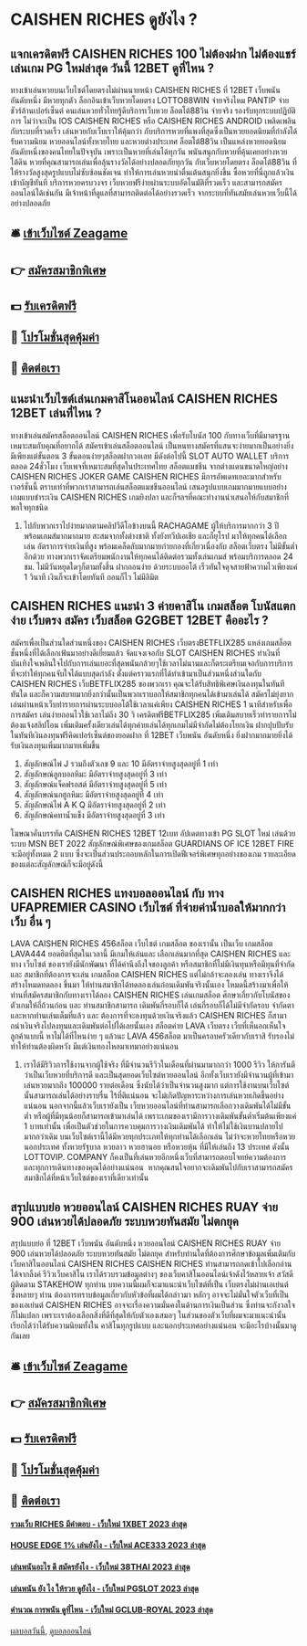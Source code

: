 # CAISHEN RICHES ดูยังไง ?
## แจกเครดิตฟรี CAISHEN RICHES 100 ไม่ต้องฝาก ไม่ต้องแชร์ เล่นเกม PG ใหม่ล่าสุด วันนี้ 12BET ดูที่ไหน ?
ทางเข้าเล่นหวยบนเว็บไซต์โดยตรงไม่ผ่านนายหน้า CAISHEN RICHES ที่ 12BET เว็บพนัน อันดับหนึ่ง มีหวยทุกตัว ล็อกอินเข้าเว็บหวยโดยตรง LOTTO88WIN จ่ายจริงไหม PANTIP จ่ายชัวร์ล้านเปอร์เซ็นต์ คนเล่นหวยทั่วไทยรู้ดีบริการเว็บหวย ล็อตโต้88วิน จ่ายจริง รองรับทุกระบบปฏิบัติการ ไม่ว่าจะเป็น IOS CAISHEN RICHES หรือ CAISHEN RICHES ANDROID เพลิดเพลินกับระบบที่รวดเร็ว เล่นหวยกับเว็บเราให้คุ้มกว่า กับบริการหวยที่แพงที่สุดซึ่งเป็นหวยยอดนิยมที่กำลังได้รับความนิยม หวยออนไลน์ทั้งหวยไทย และหวยต่างประเทศ ล็อตโต้88วิน เป็นแหล่งหวยยอดนิยมอันดับหนึ่งของคนไทยในปัจจุบัน เพราะเป็นหวยที่เล่นได้ทุกวัน พนันสนุกกับหวยที่คุ้นเคยอย่างหวยใต้ดิน หวยที่คุณสามารถเล่นเพื่อลุ้นรางวัลได้อย่างปลอดภัยทุกวัน กับเว็บหวยโดยตรง ล็อตโต้88วิน ที่ให้รางวัลสูงสุดรูปแบบไม่ซับซ้อนชัดเจน ทำให้การเล่นหวยน่าตื่นเต้นสนุกยิ่งขึ้น ซื้อหวยที่นี่ถูกแล้วเงินเข้าบัญชีทันที บริการหวยครบวงจร เว็บหวยฟรีง่ายผ่านระบบอัตโนมัติที่รวดเร็ว และสามารถสมัครออนไลน์ได้เช่นกัน มีเจ้าหน้าที่ดูแลที่สามารถติดต่อได้อย่างรวดเร็ว จากระบบที่ทันสมัยเล่นหวยเว็บนี้ได้อย่างปลอดภัย

## 🛎 [เข้าเว็บไซต์ Zeagame](https://bit.ly/3SdLNi2)
## 👉 [สมัครสมาชิกพิเศษ](https://bit.ly/3SdLNi2)
## 💵 [รับเครดิตฟรี](https://bit.ly/3dyRKHj)
## 👑 [โปรโมชั่นสุดคุ้มค่า](https://bit.ly/3dyRKHj)
## 📱 [ติดต่อเรา](https://bit.ly/3dyRKHj)

## แนะนำเว็บไซต์เล่นเกมคาสิโนออนไลน์ CAISHEN RICHES 12BET เล่นที่ไหน ?
ทางเข้าเล่นสมัครสล็อตออนไลน์ CAISHEN RICHES เพื่อรับโบนัส 100 กับทางเว็บที่มีมาตรฐาน เหมาะสมกับคุณที่อยากได้ สมัครเข้าเล่นสล็อตออนไลน์ เป็นหนทางสมัครที่แสนจะง่ายมากเป็นอย่างยิ่ง มีเพียงแต่ขั้นตอน 3 ขั้นตอนง่ายๆสล็อตฝากวอเลท มีดังต่อไปนี้
SLOT AUTO WALLET บริการตลอด 24ชั่วโมง เว็บเพจที่เหมาะสมที่สุดในประเทศไทย สล็อตแมชชีน จากต่างแดนขนาดใหญ่อย่าง CAISHEN RICHES JOKER GAME CAISHEN RICHES มีการอัพเดทเยอะมากสำหรับเวอร์ชั่นนี้ ตราบเท่าที่พวกเราสามารถเล่นสล็อตแมชชีนออนไลน์ เสนอรูปแบบเกมมากมายแบบอย่าง เกมแบบชำระเงิน CAISHEN RICHES เกมยิงปลา และก็ฯลฯที่คณะทำงานนำเสนอให้กับสมาชิกที่พอใจทุกชนิด
1. ไปกับพวกเราไปง่ายมากตามคลิปวีดีโอข้างบนนี้ RACHAGAME ผู้ให้บริการมากกว่า 3 ปี พร้อมเกมส์มากมากมาย สะสมจากทั้งต่างชาติ ทั้งยังทวีปเอเชีย และก็ยุโรป มาให้ทุกคนได้เลือกเล่น อัตราการจ่ายเงินที่สูง พร้อมเคล็ดลับมากมายก่ายกองที่เกี่ยวเนื่องกับ สล็อตเว็บตรง ไม่มีขั้นต่ำ อีกด้วย ทางพวกเราจัดเตรียมพนักงานให้ทุกคนได้ติดต่อรวมทั้งเล่นเกมส์ พร้อมบริการตลอด 24 ชม. ไม่มีวันหยุดใดๆก็ตามทั้งสิ้น ฝากถอนง่าย ด้วยระบบออโต้ เร็วทันใจดุจสายฟ้าความไวเพียงแค่ 1 วินาที เงินก็จะเข้าโดยทันที ถอนก็ไว ไม่มีลิมิต

## CAISHEN RICHES แนะนำ 3 ค่ายคาสิโน เกมสล็อต โบนัสแตกง่าย เว็บตรง สมัคร เว็บสล็อต G2GBET 12BET คืออะไร ?
สมัครเพื่อเป็นส่วนใดส่วนหนึ่งของ CAISHEN RICHES เว็บตรงBETFLIX285 แหล่งเกมสล็อตชั้นหนึ่งที่ได้เลือกเฟ้นมาอย่างดีเยี่ยมแล้ว จัดแจงเจอกับ SLOT CAISHEN RICHES ทำเงินที่บันเทิงใจเพลินใจไปกับการเล่นเยอะที่สุดพนันกล้วยๆใช้เวลาไม่นานและก็ตระเตรียมเจอกับการบริการที่จะทำให้ทุกคนจับใจได้แบบสุดกำลัง ตั้งแต่คราวแรกที่ได้ทำเข้ามาเป็นส่วนหนึ่งส่วนใดกับ CAISHEN RICHES เว็บBETFLIX285 ของพวกเรา คุณจะได้รับสิทธิพิเศษเงินลงทุนในทันทีทันใด และก็ความสบายมากยิ่งกว่านั้นเป็นพวกเราบอกให้สมาชิกทุกคนได้เข้ามาเล่นได้ สมัครไม่ยุ่งยากเล่นผ่านหน้าเว็บทำรายการผ่านระบบออโต้ใช้เวลาแค่เพียง CAISHEN RICHES 1 นาทีสำหรับเพื่อการสมัคร เล่นง่ายถอนไวใช้เวลาไม่ถึง 30 วิ เครดิตฟรีBETFLIX285 เพิ่มเติมสบายเร็วทำรายการไม่ต้องแจ้งสลิปโอน เพิ่มเติมครั้งเดียวเล่นได้ทุกค่ายเล่นได้ทุกเกมไม่มีจำกัดไม่ต้องโยกเงิน ฝากปุบปับรับในทันทีเงินลงทุนฟรีคิดเปอร์เซ็นต์ของยอดฝาก ที่ 12BET เว็บพนัน อันดับหนึ่ง ยิ่งฝากมากมายยิ่งได้รับเงินลงทุนเพิ่มมากมายเพิ่มขึ้น
1. สัญลักษณ์ไพ่ J รวมถึงตัวเลข 9 และ 10 มีอัตราจ่ายสูงสุดอยู่ที่ 1 เท่า
2. สัญลักษณ์ลูกบอลหิมะ มีอัตราจ่ายสูงสุดอยู่ที่ 3 เท่า
3. สัญลักษณ์แจ็คฟรอสต์ มีอัตราจ่ายสูงสุดอยู่ที่ 5 เท่า
4. สัญลักษณ์นกฮูกหิมะ มีอัตราจ่ายสูงสุดอยู่ที่ 4 เท่า
5. สัญลักษณ์ไพ่ A K Q มีอัตราจ่ายสูงสุดอยู่ที่ 2 เท่า
6. สัญลักษณ์คทาน้ำแข็ง มีอัตราจ่ายสูงสุดอยู่ที่ 3 เท่า

โฆษณาคั่นบรรทัด CAISHEN RICHES 12BET 12เบท อัปเดตทางเข้า PG SLOT ใหม่ เล่นด้วยระบบ MSN BET 2022
สัญลักษณ์พิเศษของเกมสล็อต GUARDIANS OF ICE 12BET FIRE จะมีอยู่ทั้งหมด 2 แบบ ซึ่งจะเป็นส่วนประกอบหลักในการเปิดฟีเจอร์พิเศษทุกอย่างของเกม รายละเอียดของแต่ละสัญลักษณ์ก็จะมีอยู่ดังนี้

## CAISHEN RICHES แทงบอลออนไลน์ กับ ทาง UFAPREMIER CASINO เว็บไซต์ ที่จ่ายค่าน้ำบอลให้มากกว่า เว็บ อื่น ๆ
LAVA CAISHEN RICHES 456สล็อต เว็บไซต์ เกมสล็อต ของเรานั้น เป็นเว็บ เกมสล็อต LAVA444 ยอดฮิตที่สุดในเวลานี้ มีเกมให้เล่นและ เลือกเล่นมากที่สุด CAISHEN RICHES และทาง เว็บไซต์ ของเรายังมีนักพัฒนา ที่ได้คำนึงถึงใจของลูกค้า หรือสมาชิกที่ไม่มีเงินทุนหรือมีทุนที่จำกัด และ สมาชิกที่ต้องการจะเล่น เกมสล็อต CAISHEN RICHES แต่ไม่กล้าจะลองเล่น ทางเราจึงได้ สร้างโหมดทดลอง ขึ้นมา ให้ท่านสมาชิกได้ทดลองเล่นก่อนเดิมพันจริงนั้นเอง โหมดนี้สร้างมาเพื่อให้ท่านที่สมัครสมาชิกกับทางเราได้ลอง CAISHEN RICHES เล่นเกมสล็อต ศึกษาเกี่ยวกับโบนัสของตัวเกมให้ถี่ถ้วนก่อน และ ท่านสมาชิกสามารถ เดิมพันกี่รอบก็ได้ เล่นกี่รอบก็ได้ไม่มีจำกัดรอบ จำกัดตา และหากท่านเล่นเต็มที่แล้ว และ ต้องการที่จะลงทุนด้วยเงินจริงแล้ว CAISHEN RICHES ก็สามาถนำเงินจริงไปลงทุนและเดิมพันต่อไปได้เลยนั้นเอง สล็อตค่าย LAVA เว็บตรง เว็บที่เห็นอกเห็นใจลูกค้าแบบนี้ หาไม่ได้ที่ไหนง่าย ๆ แล้วนะ LAVA 456สล็อต มาเป็นครอบครัวเดียวกับเราสิ รับรองไม่ทำให้ท่านต้องผิดหวัง มีแต่เงินทองไหลมาเทมาอย่างแน่นอน
1. เราได้มีริวิวการใช้งานจากผู้ใช้จริง ที่มีจำนวนรีวิวในเดือนที่ผ่านมามากกว่า 1000 รีวิว ให้การันตีว่าเป็นเว็บหวยที่บริการดี และเป็นสุดยอดเว็บไซต์หวยออนไลน์ อีกทั้งเว็บเรายังมีจำนวนผู้ที่เข้ามาเล่นหวยมากถึง 100000 รายต่อเดือน ซึ่งนับได้ว่าเป็นจำนวนสูงมาก แต่การใช้งานบนเว็บไซต์นั้นสามารถเล่นได้อย่างราบรื่น ไร้ที่ติแน่นอน จะไม่เกิดปัญหาระหว่างการเล่นหวยเกิดขึ้นอย่างแน่นอน นอกจากนี้แล้วเว็บเรายังเป็น เว็บหวยออนไลน์ที่ท่านสามารถเลือกวางเดิมพันได้ไม่มีขั้นต่ำ หรือผู้ที่มีทุนน้อยก็สามารถเข้ามาเล่นได้ เพราะเกมของเรามีการวางเดิมพันขั้นต่ำเริ่มต้นเพียงแค่ 1 บาทเท่านั้น เพื่อเป็นตัวช่วยในการควบคุมการวางเงินเดิมพันได้ ทำให้ไม่ใช้เงินบานปลายไปมากกว่าเดิม บนเว็บไซต์เรานี้ได้มีหวยทุกประเภทให้ทุกท่านได้เลือกเล่น ไม่ว่าจะหวยไทยหรือหวยนอกประเทศ ทั้งหวยรัฐบาล หวยลาว หวยฮานอย หรือหวยหุ้น ที่มีให้เล่นถึง 13 ประเทศ ดังนั้น LOTTOVIP. COMPANY ก็คงเป็นที่เล่นหวยอีกหนึ่งเว็บที่สามารถตอบโจทย์ความต้องการและทุกการเดินทางของคุณได้อย่างแน่นอน  หากคุณสนใจอยากจะเดิมพันไปกับเราสามารถสมัครสมาชิกได้ที่หน้าเว็บไซต์ของเราที่เดียวเท่านั้น

## สรุปแบบย่อ หวยออนไลน์ CAISHEN RICHES RUAY จ่าย 900 เล่นหวยได้ปลอดภัย ระบบหวยทันสมัย ไม่ตกยุค
สรุปแบบย่อ ที่ 12BET เว็บพนัน อันดับหนึ่ง หวยออนไลน์ CAISHEN RICHES RUAY จ่าย 900 เล่นหวยได้ปลอดภัย ระบบหวยทันสมัย ไม่ตกยุค สำหรับท่านใดที่ต้องการศึกษาข้อมูลเพิ่มเติมกับเว็บคาสิโนออนไลน์ CAISHEN RICHES CAISHEN RICHES ท่านสามารถกดเข้าไปเลือกอ่านได้จากลิ้งค์ รีวิวเว็บคาสิโน เราได้รวบรวมข้อมูลต่างๆ ของเว็บคาสิโนออนไลน์เจ้าดังไว้หลายเจ้า
สวัสดีผู้ติดตาม STAKEHOW ทุกท่าน บทความนี้ผมก็จะมาแนะนำเว็บไซต์ที่เป็น เว็บตรงไม่ผ่านเอเย่นต์ ซึ่งหลายๆ ท่าน ต้องการทราบข้อมูลเกี่ยวกับหัวข้อที่ผมได้กล่าวมา หลักๆ อาจจะไม่มั่นใจตัวเว็บที่เป็นของเอเย่นต์ CAISHEN RICHES อาจจะเรื่องความมั่นคงในด้านการเงินเป็นส่วน ซึ่งท่านจะกังวลใจก็ไม่แปลก เพราะเราต้องเลือกสิ่งที่ดีที่สุดให้กับตัวเองเสมอๆ ในส่วนของตัวเว็บที่ผมจะมาแนะนำนั้น เรียกได้ว่าได้รับความนิยมทั้งใน คาสิโนทุกรูปแบบ และนอกประเทศอย่างแน่นอน จะมีอะไรบ้างนั้นมาดูกันเลย

## 🛎 [เข้าเว็บไซต์ Zeagame](https://bit.ly/3SdLNi2)
## 👉 [สมัครสมาชิกพิเศษ](https://bit.ly/3SdLNi2)
## 💵 [รับเครดิตฟรี](https://bit.ly/3dyRKHj)
## 👑 [โปรโมชั่นสุดคุ้มค่า](https://bit.ly/3dyRKHj)
## 📱 [ติดต่อเรา](https://bit.ly/3dyRKHj)

#### [รวมเว็บ RICHES มีคำตอบ - เว็บใหม่ 1XBET 2023 ล่าสุด](https://atom.io/themes/รวมเว็บ%20riches%20มีคำตอบ%20-%20เว็บใหม่%201xbet%202023%20ล่าสุด)
#### [HOUSE EDGE 1% เล่นยังไง - เว็บใหม่ ACE333 2023 ล่าสุด](https://atom.io/themes/house%20edge%201%20เล่นยังไง%20-%20เว็บใหม่%20ace333%202023%20ล่าสุด)
#### [เล่นพนันอะไร ดี สมัครยังไง - เว็บใหม่ 38THAI 2023 ล่าสุด](https://atom.io/themes/เล่นพนันอะไร%20ดี%20สมัครยังไง%20-%20เว็บใหม่%2038thai%202023%20ล่าสุด)
#### [เล่นพนัน ยัง ไง ให้รวย ดูยังไง - เว็บใหม่ PGSLOT 2023 ล่าสุด](https://atom.io/themes/เล่นพนัน%20ยัง%20ไง%20ให้รวย%20ดูยังไง%20-%20เว็บใหม่%20pgslot%202023%20ล่าสุด)
#### [คำนวณ การพนัน ดูที่ไหน - เว็บใหม่ GCLUB-ROYAL 2023 ล่าสุด](https://atom.io/themes/คำนวณ%20การพนัน%20ดูที่ไหน%20-%20เว็บใหม่%20gclub-royal%202023%20ล่าสุด)

[ผลบอลวันนี้](https://siamsport.tv "ผลบอลวันนี้"), [ดูบอลออนไลน์](https://siamsport.tv/ดูบอลสด "ดูบอลออนไลน์")